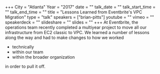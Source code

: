 +++
City = "Atlanta"
Year = "2017"
date = ""
talk_date = ""
talk_start_time = ""
talk_end_time = ""
title = "Lessons Learned from Eventbrite's VPC Migration"
type = "talk"
speakers = ["brian-pitts"]
youtube = ""
vimeo = ""
speakerdeck = ""
slideshare = ""
slides = ""
+++
At Eventbrite, the operations team recently completed a multiyear project to move all our infrastructure from EC2 classic to VPC. We learned a number of lessons along the way and had to make changes to how we worked

* technically
* within our team
* within the broader organization

in order to pull it off.
